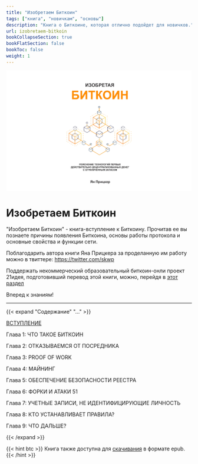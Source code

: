 ```yaml
---
title: "Изобретаем Биткоин"
tags: ["книга", "новичкам", "основы"]
description: "Книга о Биткоине, которая отлично подойдет для новичков."
url: izobretaem-bitkoin
bookCollapseSection: true
bookFlatSection: false
bookToc: false
weight: 1
---
```


![cover](/img/148.png)

# Изобретаем Биткоин

"Изобретаем Биткоин" - книга-вступление к Биткоину. Прочитав ее вы познаете причины появления Биткоина, основы работы протокола и основные свойства и функции сети.

Поблагодарить автора книги Яна Прицкера за проделанную им работу можно в твиттере: https://twitter.com/skwp

Поддержать некоммерческий образовательный биткоин-онли проект 21идея, подготовивший перевод этой книги, можно, перейдя в [этот раздел](/contribute/)

Вперед к знаниям!

---

{{< expand "Содержание" "..." >}} 

[ВСТУПЛЕНИЕ](izobretaem-bitkoin/vstuplenie)  

Глава 1: ЧТО ТАКОЕ БИТКОИН  

Глава 2: ОТКАЗЫВАЕМСЯ ОТ ПОСРЕДНИКА  

Глава 3: PROOF OF WORK  

Глава 4: МАЙНИНГ  

Глава 5: ОБЕСПЕЧЕНИЕ БЕЗОПАСНОСТИ РЕЕСТРА  

Глава 6: ФОРКИ И АТАКИ 51  

Глава 7: УЧЕТНЫЕ ЗАПИСИ, НЕ ИДЕНТИФИЦИРУЮЩИЕ ЛИЧНОСТЬ  

Глава 8: КТО УСТАНАВЛИВАЕТ ПРАВИЛА?  

Глава 9: ЧТО ДАЛЬШЕ?

{{< /expand >}}

{{< hint btc >}}
Книга также доступна для [скачивания](/epubs/inventing-bitcoin.epub) в формате epub.
{{< /hint >}}